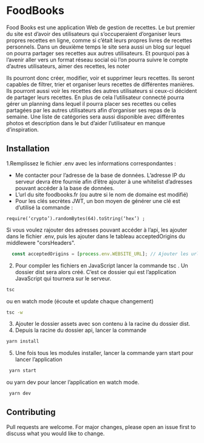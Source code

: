 # FoodBooks

Food Books est une application Web de gestion de recettes. Le but premier du site est d’avoir des utilisateurs qui s’occuperaient d’organiser leurs propres recettes en ligne, comme si c’était leurs propres livres de recettes personnels. Dans un deuxième temps le site sera aussi un blog sur lequel on pourra partager ses recettes aux autres utilisateurs. Et pourquoi pas à l’avenir aller vers un format réseau social où l’on pourra suivre le compte d’autres utilisateurs, aimer des recettes, les noter

Ils pourront donc créer, modifier, voir et supprimer leurs recettes. Ils seront capables de filtrer, trier et organiser leurs recettes de différentes manières. Ils pourront aussi voir les recettes des autres utilisateurs si ceux-ci décident de partager leurs recettes. 
En plus de cela l’utilisateur connecté pourra gérer un planning dans lequel il pourra placer ses recettes ou celles partagées par les autres utilisateurs afin d’organiser ses repas de la semaine. Une liste de catégories sera aussi disponible avec différentes photos et description dans le but d’aider l’utilisateur en manque d’inspiration.

## Installation

1.Remplissez le fichier .env avec les informations correspondantes : 
-	Me contacter pour l’adresse de la base de données. L’adresse IP du serveur devra être fournie afin d’être ajouter à une whitelist d’adresses pouvant accéder à la base de données.
-	L’url du site foodbooks.fr (ou autre si le nom de domaine est modifié)
-	Pour les clés secrètes JWT, un bon moyen de générer une clé est d’utilisé la commande :

```
require(‘crypto’).randomBytes(64).toString(‘hex’) ;
```

Si vous voulez rajouter des adresses pouvant accéder à l’api, les ajouter dans le fichier .env, puis les ajouter dans le tableau acceptedOrigins du middlewere "corsHeaders".
```javascript
  const acceptedOrigins = [process.env.WEBSITE_URL]; // Ajouter les urls dans ce tableau
```
2. Pour compiler les fichiers en JavaScript lancer la commande tsc . Un dossier dist sera alors créé. C’est ce dossier qui est l’application JavaScript qui tournera sur le serveur. 
```bash
tsc 
```
ou en watch mode (écoute et update chaque changement)
```bash
tsc -w
```
3. Ajouter le dossier assets avec son contenu à la racine du dossier dist.
4. Depuis la racine du dossier api, lancer la commande 
```bash
yarn install 
```
5. Une fois tous les modules installer, lancer la commande yarn start pour lancer l’application
```bash
 yarn start  
```
 ou yarn dev pour lancer l’application en watch mode.
```bash
 yarn dev  
```

## Contributing
Pull requests are welcome. For major changes, please open an issue first to discuss what you would like to change.

